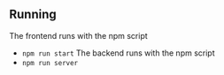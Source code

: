 ## Running
The frontend runs with the npm script
* `npm run start`
The backend runs with the npm script
* `npm run server`
